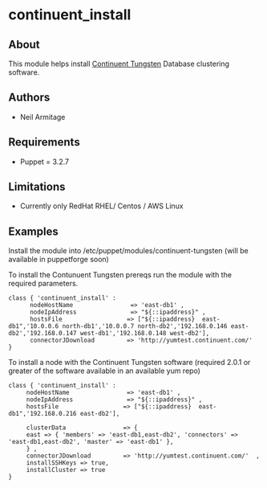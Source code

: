 # continuent_install

## About

This module helps install [Continuent Tungsten](https://www.continuent.com) Database clustering software.


## Authors

* Neil Armitage


## Requirements

* Puppet = 3.2.7

## Limitations

* Currently only RedHat RHEL/ Centos / AWS Linux

## Examples

Install the module into /etc/puppet/modules/continuent-tungsten (will be available in puppetforge soon)

To install the Contunuent Tungsten prereqs run the module with the required parameters.

 ```puppet
 class { 'continuent_install' :
       nodeHostName                => 'east-db1' ,
       nodeIpAddress               => "${::ipaddress}" ,
       hostsFile                  => ["${::ipaddress}  east-db1",'10.0.0.6 north-db1','10.0.0.7 north-db2','192.168.0.146 east-db2','192.168.0.147 west-db1','192.168.0.148 west-db2'],
       connectorJDownload         => 'http://yumtest.continuent.com/'
 }

 ```

 To install a node with the Continuent Tungsten software (required 2.0.1 or greater of the software available in an available yum repo)
  ```puppet
 class { 'continuent_install' :
       nodeHostName                => 'east-db1' ,
       nodeIpAddress               => "${::ipaddress}" ,
       hostsFile                  => ["${::ipaddress}  east-db1",'192.168.0.216 east-db2'],

       clusterData                => {
       east => { 'members' => 'east-db1,east-db2', 'connectors' => 'east-db1,east-db2', 'master' => 'east-db1' },
       } ,
       connectorJDownload         => 'http://yumtest.continuent.com/'  ,
       installSSHKeys => true,
       installCluster => true
 }

  ```